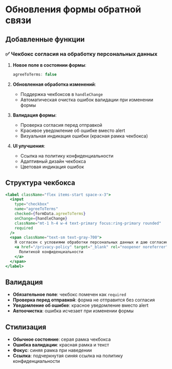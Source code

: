 # Обновления формы обратной связи

## Добавленные функции

### ✅ Чекбокс согласия на обработку персональных данных

1. **Новое поле в состоянии формы**:
   ```typescript
   agreeToTerms: false
   ```

2. **Обновленная обработка изменений**:
   - Поддержка чекбоксов в `handleChange`
   - Автоматическая очистка ошибок валидации при изменении формы

3. **Валидация формы**:
   - Проверка согласия перед отправкой
   - Красивое уведомление об ошибке вместо alert
   - Визуальная индикация ошибки (красная рамка чекбокса)

4. **UI улучшения**:
   - Ссылка на политику конфиденциальности
   - Адаптивный дизайн чекбокса
   - Цветовая индикация ошибок

## Структура чекбокса

```jsx
<label className="flex items-start space-x-3">
  <input
    type="checkbox"
    name="agreeToTerms"
    checked={formData.agreeToTerms}
    onChange={handleChange}
    className="mt-1 h-4 w-4 text-primary focus:ring-primary rounded"
    required
  />
  <span className="text-sm text-gray-700">
    Я согласен с условиями обработки персональных данных и даю согласие на их обработку в соответствии с{' '}
    <a href="/privacy-policy" target="_blank" rel="noopener noreferrer">
      Политикой конфиденциальности
    </a>
  </span>
</label>
```

## Валидация

- **Обязательное поле**: чекбокс помечен как `required`
- **Проверка перед отправкой**: форма не отправится без согласия
- **Уведомление об ошибке**: красное уведомление вместо alert
- **Автоочистка**: ошибка исчезает при изменении формы

## Стилизация

- **Обычное состояние**: серая рамка чекбокса
- **Ошибка валидации**: красная рамка и текст
- **Фокус**: синяя рамка при наведении
- **Ссылка**: подчеркнутая синяя ссылка на политику конфиденциальности

